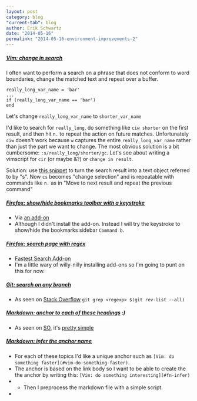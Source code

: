 ```yaml
---
layout: post
category: blog
"current-tab": blog
author: Erik Schwartz
date: "2014-05-16"
permalink: "2014-05-16-environment-improvements-2"
---
```



##### [Vim: change in search](#vim-change-in-search)

I often want to perform a search on a phrase that does not conform to word boundaries, change the matched text and repeat over a buffer. 

```
really_long_var_name = 'bar'
...
if (really_long_var_name == 'bar')
end
```


Let's change `really_long_var_name` to `shorter_var_name`

I'd like to search for `really_long`, do something like `ciw shorter` on the first result, and then hit `n.` to repeat the action on future matches. Unfortunately `ciw` doesn't work because `w` captures the entire `really_long_var_name` rather than just the part we want to change. The most obvious solution is a bit cumbersome: `:s/really_long/shorter/gc`. Let's see about writing a vimscript for `cir` (or maybe &?) or `change in result`. 

Solution: use [this snippet](https://github.com/eeeschwartz/dotfiles/commit/6ef78d524627211daa00d518266c658199a115c8) to turn the search result into a text object referred to by "s". Now `cs` becomes "change selection" and is repeatable with commands like `n.` as in "Move to next result and repeat the previous command"


##### [Firefox: show/hide bookmarks toolbar with a keystroke](#firefox-showhide-bookmarks-toolbar-with-a-keystroke)
* Via [an add-on](https://addons.mozilla.org/bn-BD/firefox/addon/show-hide-bookmarks-toolbar/)
* Although I didn't install the add-on. Instead I will try the keystroke to show/hide the bookmarks sidebar `Command b`.

##### [Firefox: search page with regex](#firefox-search-page-with-regex)
* [Fastest Search Add-on](https://addons.mozilla.org/en-US/firefox/addon/fastest-search/)
* I'm a little wary of willy-nilly installing add-ons so I'm going to punt on this for now.


##### [Git: search on any branch](#git-search-on-any-branch)
* As seen on [Stack Overflow](http://stackoverflow.com/a/15293283) `git grep <regexp> $(git rev-list --all)`

##### [Markdown: anchor to each of these headings](#markdown-anchor-to-each-of-these-headings) :)
* As seen on [SO](http://stackoverflow.com/a/7335259), it's [pretty simple](#pretty-simple)

##### [Markdown: infer the anchor name](#markdown-infer-the-anchor-name)
* For each of these topics I'd like a unique anchor such as `[Vim: do something faster](#vim-do-something-faster)`. 
* The anchor is based on the link body so I want to be able to create the the anchor by writing this: `[Vim: do something interesting](#fn-infer)`
* * Then I preprocess the markdown file with a simple script.
* <script src="https://gist.github.com/eeeschwartz/23b87ee34bc5a5d40920.js"></script>
